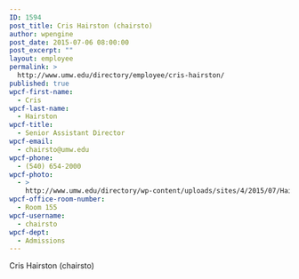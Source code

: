 ```yaml
---
ID: 1594
post_title: Cris Hairston (chairsto)
author: wpengine
post_date: 2015-07-06 08:00:00
post_excerpt: ""
layout: employee
permalink: >
  http://www.umw.edu/directory/employee/cris-hairston/
published: true
wpcf-first-name:
  - Cris
wpcf-last-name:
  - Hairston
wpcf-title:
  - Senior Assistant Director
wpcf-email:
  - chairsto@umw.edu
wpcf-phone:
  - (540) 654-2000
wpcf-photo:
  - >
    http://www.umw.edu/directory/wp-content/uploads/sites/4/2015/07/Hairston-Cris11.jpg
wpcf-office-room-number:
  - Room 155
wpcf-username:
  - chairsto
wpcf-dept:
  - Admissions
---
```

Cris Hairston (chairsto)